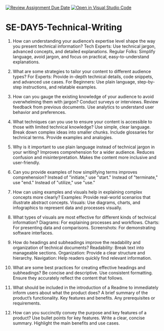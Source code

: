[![Review Assignment Due Date](https://classroom.github.com/assets/deadline-readme-button-22041afd0340ce965d47ae6ef1cefeee28c7c493a6346c4f15d667ab976d596c.svg)](https://classroom.github.com/a/zsAR-pyY)
[![Open in Visual Studio Code](https://classroom.github.com/assets/open-in-vscode-2e0aaae1b6195c2367325f4f02e2d04e9abb55f0b24a779b69b11b9e10269abc.svg)](https://classroom.github.com/online_ide?assignment_repo_id=18526657&assignment_repo_type=AssignmentRepo)
# SE-DAY5-Technical-Writing
1. How can understanding your audience’s expertise level shape the way you present technical information?
Tech Experts: Use technical jargon, advanced concepts, and detailed explanations.
Regular Folks: Simplify language, avoid jargon, and focus on practical, easy-to-understand explanations.

2. What are some strategies to tailor your content to different audience types?
For Experts: Provide in-depth technical details, code snippets, and advanced use cases.
For Beginners: Use plain language, step-by-step instructions, and relatable examples.

3. How can you gauge the existing knowledge of your audience to avoid overwhelming them with jargon?
Conduct surveys or interviews.
Review feedback from previous documents.
Use analytics to understand user behavior and preferences.

4. What techniques can you use to ensure your content is accessible to those with limited technical knowledge?
Use simple, clear language.
Break down complex ideas into smaller chunks.
Include glossaries for technical terms.
Provide examples and analogies.

5. Why is it important to use plain language instead of technical jargon in your writing?
Improves comprehension for a wider audience.
Reduces confusion and misinterpretation.
Makes the content more inclusive and user-friendly.

6. Can you provide examples of how simplifying terms improves comprehension?
Instead of "initiate," use "start."
Instead of "terminate," use "end."
Instead of "utilize," use "use."

7. How can using examples and visuals help in explaining complex concepts more clearly?
Examples: Provide real-world scenarios that illustrate abstract concepts.
Visuals: Use diagrams, charts, and infographics to represent data and processes visually.

8. What types of visuals are most effective for different kinds of technical information?
Diagrams: For explaining processes and workflows.
Charts: For presenting data and comparisons.
Screenshots: For demonstrating software interfaces.

9. How do headings and subheadings improve the readability and organization of technical documents?
Readability: Break text into manageable sections.
Organization: Provide a clear structure and hierarchy.
Navigation: Help readers quickly find relevant information.

10. What are some best practices for creating effective headings and subheadings?
Be concise and descriptive.
Use consistent formatting.
Ensure they accurately reflect the content that follows.

11. What should be included in the introduction of a Readme to immediately inform users about what the product does?
A brief summary of the product’s functionality.
Key features and benefits.
Any prerequisites or requirements.

12. How can you succinctly convey the purpose and key features of a product?
Use bullet points for key features.
Write a clear, concise summary.
Highlight the main benefits and use cases.
